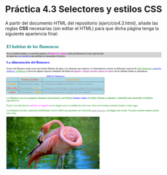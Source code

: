 # Práctica 4.3 Selectores y estilos CSS

A partir del documento HTML del repositorio *(ejercicio4.3.html)*, añade las reglas **CSS** necesarias (sin editar el HTML) para que dicha página tenga la siguiente apariencia final:

![](media/6898953686c4a7bb338c5f3cb32754f4.png)
